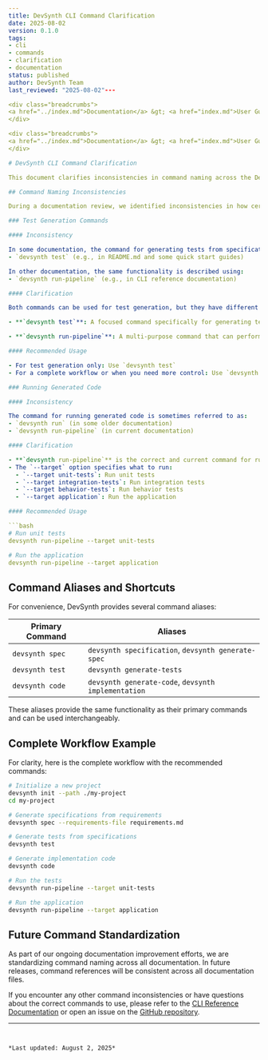```yaml
---
title: DevSynth CLI Command Clarification
date: 2025-08-02
version: 0.1.0
tags:
- cli
- commands
- clarification
- documentation
status: published
author: DevSynth Team
last_reviewed: "2025-08-02"---

<div class="breadcrumbs">
<a href="../index.md">Documentation</a> &gt; <a href="index.md">User Guides</a> &gt; DevSynth CLI Command Clarification
</div>

<div class="breadcrumbs">
<a href="../index.md">Documentation</a> &gt; <a href="index.md">User Guides</a> &gt; DevSynth CLI Command Clarification
</div>

# DevSynth CLI Command Clarification

This document clarifies inconsistencies in command naming across the DevSynth documentation to help users understand the correct commands to use.

## Command Naming Inconsistencies

During a documentation review, we identified inconsistencies in how certain CLI commands are referenced across different documentation files. This document aims to clarify these inconsistencies and provide definitive guidance on the correct commands to use.

### Test Generation Commands

#### Inconsistency

In some documentation, the command for generating tests from specifications is referred to as:
- `devsynth test` (e.g., in README.md and some quick start guides)

In other documentation, the same functionality is described using:
- `devsynth run-pipeline` (e.g., in CLI reference documentation)

#### Clarification

Both commands can be used for test generation, but they have different scopes:

- **`devsynth test`**: A focused command specifically for generating tests from specifications. This is the recommended command for users who want to explicitly generate tests.

- **`devsynth run-pipeline`**: A multi-purpose command that can perform different tasks depending on the context and options provided. It can generate tests, run tests, or run the application based on the `--target` option.

#### Recommended Usage

- For test generation only: Use `devsynth test`
- For a complete workflow or when you need more control: Use `devsynth run-pipeline` with appropriate options

### Running Generated Code

#### Inconsistency

The command for running generated code is sometimes referred to as:
- `devsynth run` (in some older documentation)
- `devsynth run-pipeline` (in current documentation)

#### Clarification

- **`devsynth run-pipeline`** is the correct and current command for running generated code.
- The `--target` option specifies what to run:
  - `--target unit-tests`: Run unit tests
  - `--target integration-tests`: Run integration tests
  - `--target behavior-tests`: Run behavior tests
  - `--target application`: Run the application

#### Recommended Usage

```bash
# Run unit tests
devsynth run-pipeline --target unit-tests

# Run the application
devsynth run-pipeline --target application
```

## Command Aliases and Shortcuts

For convenience, DevSynth provides several command aliases:

| Primary Command | Aliases |
|----------------|---------|
| `devsynth spec` | `devsynth specification`, `devsynth generate-spec` |
| `devsynth test` | `devsynth generate-tests` |
| `devsynth code` | `devsynth generate-code`, `devsynth implementation` |

These aliases provide the same functionality as their primary commands and can be used interchangeably.

## Complete Workflow Example

For clarity, here is the complete workflow with the recommended commands:

```bash
# Initialize a new project
devsynth init --path ./my-project
cd my-project

# Generate specifications from requirements
devsynth spec --requirements-file requirements.md

# Generate tests from specifications
devsynth test

# Generate implementation code
devsynth code

# Run the tests
devsynth run-pipeline --target unit-tests

# Run the application
devsynth run-pipeline --target application
```

## Future Command Standardization

As part of our ongoing documentation improvement efforts, we are standardizing command naming across all documentation. In future releases, command references will be consistent across all documentation files.

If you encounter any other command inconsistencies or have questions about the correct commands to use, please refer to the [CLI Reference Documentation](cli_reference.md) or open an issue on the [GitHub repository](https://github.com/ravenoak/devsynth/issues).

---
```


*Last updated: August 2, 2025*